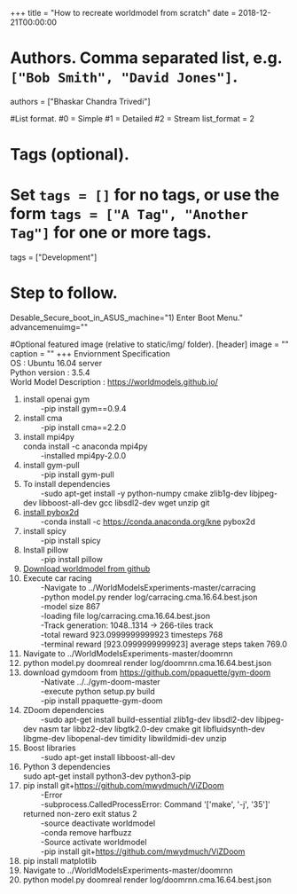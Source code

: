 +++
title = "How to recreate worldmodel from scratch" 
date = 2018-12-21T00:00:00

# Authors. Comma separated list, e.g. `["Bob Smith", "David Jones"]`.
authors = ["Bhaskar Chandra Trivedi"]

#List format.
#0 = Simple
#1 = Detailed
#2 = Stream
list_format = 2

# Tags (optional).
#   Set `tags = []` for no tags, or use the form `tags = ["A Tag", "Another Tag"]` for one or more tags.
tags = ["Development"]

# Step to follow.
Desable_Secure_boot_in_ASUS_machine="1) Enter Boot Menu."
advancemenuimg=""


#Optional featured image (relative to static/img/ folder).
[header] 
image = "" 
caption = "" 
+++
Enviornment Specification<br/>
OS : Ubuntu 16.04 server<br/>
Python version : 3.5.4<br/>
World Model Description : https://worldmodels.github.io/<br/>  

1. install openai gym<br/>
&nbsp;  &nbsp;  &nbsp;  &nbsp; -pip install gym==0.9.4<br/>
2. install cma<br/>
&nbsp;  &nbsp;  &nbsp;  &nbsp; -pip install cma==2.2.0<br/>
3. install mpi4py<br/>
conda install -c anaconda mpi4py<br/>
&nbsp;  &nbsp;  &nbsp;  &nbsp; -installed mpi4py-2.0.0<br/>
4. install gym-pull<br/>
&nbsp;  &nbsp;  &nbsp;  &nbsp; -pip install gym-pull<br/>
5. To install dependencies<br/>
&nbsp;  &nbsp;  &nbsp;  &nbsp; -sudo apt-get install -y python-numpy cmake zlib1g-dev libjpeg-dev libboost-all-dev gcc libsdl2-dev wget unzip git<br/>
6. [install pybox2d](https://github.com/pybox2d/pybox2d/blob/master/INSTALL.md)<br/>
&nbsp;  &nbsp;  &nbsp;  &nbsp; -conda install -c https://conda.anaconda.org/kne pybox2d<br/>
7. install spicy<br/>
&nbsp;  &nbsp;  &nbsp;  &nbsp; -pip install spicy<br/>
8. Install pillow<br/>
&nbsp;  &nbsp;  &nbsp;  &nbsp; -pip install pillow<br/>
9. [Download worldmodel from github](https://github.com/hardmaru/WorldModelsExperiments)<br/>
10. Execute car racing<br/>
&nbsp;  &nbsp;  &nbsp;  &nbsp; -Navigate to ../WorldModelsExperiments-master/carracing<br/>
&nbsp;  &nbsp;  &nbsp;  &nbsp; -python model.py render log/carracing.cma.16.64.best.json<br/>
&nbsp;  &nbsp;  &nbsp;  &nbsp; -model size 867<br/>
&nbsp;  &nbsp;  &nbsp;  &nbsp; -loading file log/carracing.cma.16.64.best.json<br/>
&nbsp;  &nbsp;  &nbsp;  &nbsp; -Track generation: 1048..1314 -> 266-tiles track<br/>
&nbsp;  &nbsp;  &nbsp;  &nbsp; -total reward 923.0999999999923 timesteps 768<br/>
&nbsp;  &nbsp;  &nbsp;  &nbsp; -terminal reward [923.0999999999923] average steps taken 769.0<br/>
11. Navigate to ../WorldModelsExperiments-master/doomrnn<br/>
12. python model.py doomreal render log/doomrnn.cma.16.64.best.json<br/>
13. download gymdoom from https://github.com/ppaquette/gym-doom<br/>
&nbsp;  &nbsp;  &nbsp;  &nbsp; -Nativate ../../gym-doom-master<br/>
&nbsp;  &nbsp;  &nbsp;  &nbsp; -execute python setup.py build<br/>
&nbsp;  &nbsp;  &nbsp;  &nbsp; -pip install ppaquette-gym-doom<br/>
14. ZDoom dependencies<br/>
&nbsp;  &nbsp;  &nbsp;  &nbsp; -sudo apt-get install build-essential zlib1g-dev libsdl2-dev libjpeg-dev nasm tar libbz2-dev libgtk2.0-dev cmake git libfluidsynth-dev libgme-dev libopenal-dev timidity libwildmidi-dev unzip<br/>
15. Boost libraries<br/>
&nbsp;  &nbsp;  &nbsp;  &nbsp; -sudo apt-get install libboost-all-dev<br/>
16. Python 3 dependencies<br/>
sudo apt-get install python3-dev python3-pip<br/>
17. pip install git+https://github.com/mwydmuch/ViZDoom<br/>
&nbsp;  &nbsp;  &nbsp;  &nbsp; -Error<br/> 
&nbsp;  &nbsp;  &nbsp;  &nbsp; -subprocess.CalledProcessError: Command '['make', '-j', '35']' returned non-zero exit status 2<br/>
&nbsp;  &nbsp;  &nbsp;  &nbsp; -source deactivate worldmodel<br/>
&nbsp;  &nbsp;  &nbsp;  &nbsp; -conda remove harfbuzz<br/>
&nbsp;  &nbsp;  &nbsp;  &nbsp; -Source activate worldmodel<br/>
&nbsp;  &nbsp;  &nbsp;  &nbsp; -pip install git+https://github.com/mwydmuch/ViZDoom<br/>
18. pip install matplotlib<br/>
19. Navigate to ../WorldModelsExperiments-master/doomrnn<br/>
20. python model.py doomreal render log/doomrnn.cma.16.64.best.json<br/>



